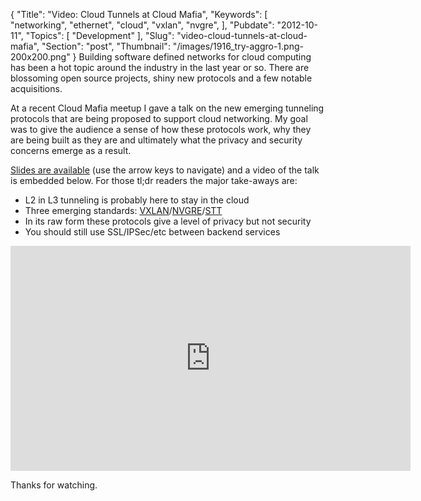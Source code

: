 {
	"Title": "Video: Cloud Tunnels at Cloud Mafia",
	"Keywords": [
		"networking",
		"ethernet",
		"cloud",
		"vxlan",
		"nvgre",
	],
	"Pubdate": "2012-10-11",
	"Topics": [
		"Development"
	],
	"Slug": "video-cloud-tunnels-at-cloud-mafia",
	"Section": "post",
	"Thumbnail": "/images/1916_try-aggro-1.png-200x200.png"
}
Building software defined networks for cloud computing has been a hot
topic around the industry in the last year or so. There are blossoming
open source projects, shiny new protocols and a few notable
acquisitions.

At a recent Cloud Mafia meetup I gave a talk on the new emerging
tunneling protocols that are being proposed to support cloud networking.
My goal was to give the audience a sense of how these protocols work,
why they are being built as they are and ultimately what the privacy and
security concerns emerge as a result.

[Slides are available][slides] (use the arrow keys to navigate) and a
video of the talk is embedded below. For those tl;dr readers the major
take-aways are:

- L2 in L3 tunneling is probably here to stay in the cloud
- Three emerging standards: [VXLAN][vxlan]/[NVGRE][nvgre]/[STT][stt]
- In its raw form these protocols give a level of privacy but not security
- You should still use SSL/IPSec/etc between backend services

[slides]: /slides/cloud-tunnels
[vxlan]: http://tools.ietf.org/id/draft-mahalingam-dutt-dcops-vxlan-02.txt
[nvgre]: http://tools.ietf.org/id/draft-sridharan-virtualization-nvgre-01.txt
[stt]: http://tools.ietf.org/id/draft-davie-stt-02.txt

<iframe width="640" height="360" src="http://www.youtube.com/embed/b4MXVgG77a4?feature=player_detailpage#t=61s" frameborder="0" allowfullscreen></iframe>

Thanks for watching.
